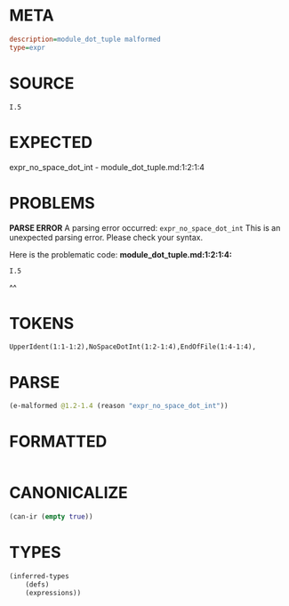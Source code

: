 # META
~~~ini
description=module_dot_tuple malformed
type=expr
~~~
# SOURCE
~~~roc
I.5
~~~
# EXPECTED
expr_no_space_dot_int - module_dot_tuple.md:1:2:1:4
# PROBLEMS
**PARSE ERROR**
A parsing error occurred: `expr_no_space_dot_int`
This is an unexpected parsing error. Please check your syntax.

Here is the problematic code:
**module_dot_tuple.md:1:2:1:4:**
```roc
I.5
```
 ^^


# TOKENS
~~~zig
UpperIdent(1:1-1:2),NoSpaceDotInt(1:2-1:4),EndOfFile(1:4-1:4),
~~~
# PARSE
~~~clojure
(e-malformed @1.2-1.4 (reason "expr_no_space_dot_int"))
~~~
# FORMATTED
~~~roc

~~~
# CANONICALIZE
~~~clojure
(can-ir (empty true))
~~~
# TYPES
~~~clojure
(inferred-types
	(defs)
	(expressions))
~~~

